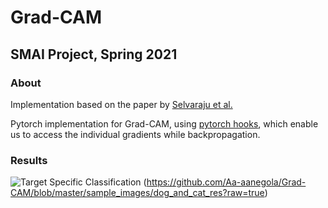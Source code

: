 # Grad-CAM
## SMAI Project, Spring 2021

### About
Implementation based on the paper by [Selvaraju et al.](https://arxiv.org/pdf/1610.02391.pdf)

Pytorch implementation for Grad-CAM, using [pytorch hooks](https://pytorch.org/tutorials/beginner/former_torchies/nnft_tutorial.html), which enable us to access the individual gradients while backpropagation.

### Results
![Target Specific Classification](./sample_images/dog_and_cat_res.jpeg) (https://github.com/Aa-aanegola/Grad-CAM/blob/master/sample_images/dog_and_cat_res?raw=true)
